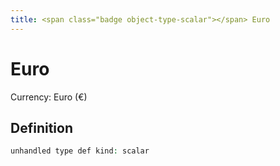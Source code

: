 ```yaml
---
title: <span class="badge object-type-scalar"></span> Euro
---
```

# <span class="badge object-type-scalar"></span> Euro

Currency: Euro (€)

## Definition

```php
unhandled type def kind: scalar
```
